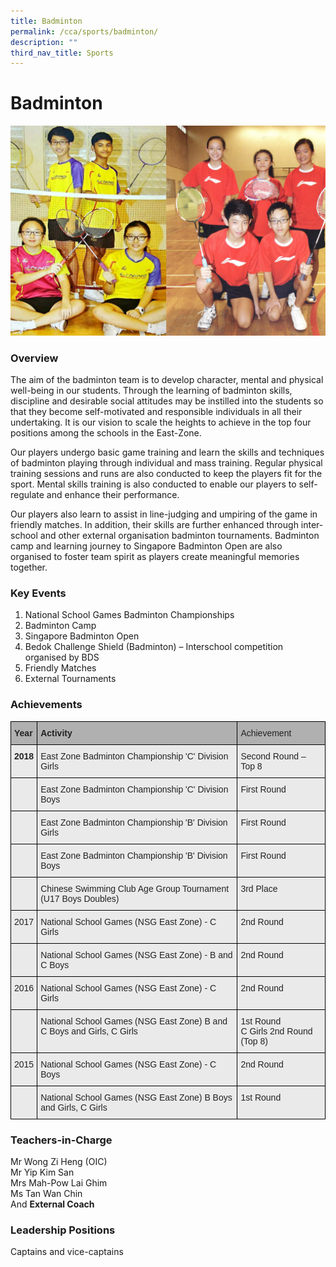 ```yaml
---
title: Badminton
permalink: /cca/sports/badminton/
description: ""
third_nav_title: Sports
---
```

Badminton
=========

![Badminton](/images/Badminton.jpg)

### Overview

The aim of the badminton team is to develop character, mental and physical well-being in our students. Through the learning of badminton skills, discipline and desirable social attitudes may be instilled into the students so that they become self-motivated and responsible individuals in all their undertaking. It is our vision to scale the heights to achieve in the top four positions among the schools in the East-Zone.

Our players undergo basic game training and learn the skills and techniques of badminton playing through individual and mass training. Regular physical training sessions and runs are also conducted to keep the players fit for the sport. Mental skills training is also conducted to enable our players to self-regulate and enhance their performance. 

Our players also learn to assist in line-judging and umpiring of the game in friendly matches. In addition, their skills are further enhanced through inter-school and other external organisation badminton tournaments. Badminton camp and learning journey to Singapore Badminton Open are also organised to foster team spirit as players create meaningful memories together.


  

### Key Events

1. National School Games Badminton Championships
2. Badminton Camp 
3. Singapore Badminton Open
4. Bedok Challenge Shield (Badminton) – Interschool competition organised by BDS
5. Friendly Matches 
6. External Tournaments 

 

### Achievements

<style type="text/css">
.tg  {border-collapse:collapse;border-spacing:0;}
.tg td{border-color:black;border-style:solid;border-width:1px;font-family:Arial, sans-serif;font-size:14px;
  overflow:hidden;padding:10px 5px;word-break:normal;}
.tg th{border-color:black;border-style:solid;border-width:1px;font-family:Arial, sans-serif;font-size:14px;
  font-weight:normal;overflow:hidden;padding:10px 5px;word-break:normal;}
.tg .tg-y7qa{background-color:#EAEAEA;color:#222;text-align:left;vertical-align:top}
.tg .tg-1xc9{background-color:#B0B0B0;color:#222;font-weight:bold;text-align:left;vertical-align:top}
.tg .tg-laxs{background-color:#EAEAEA;text-align:left;vertical-align:middle}
.tg .tg-cduw{background-color:#B0B0B0;color:#222;text-align:left;vertical-align:top}
.tg .tg-rj1p{background-color:#EAEAEA;color:#222;font-weight:bold;text-align:left;vertical-align:top}
</style>
<table class="tg">
<thead>
  <tr>
    <th class="tg-1xc9"><span style="color:#222">Year</span></th>
    <th class="tg-1xc9"><span style="color:#222">Activity</span></th>
    <th class="tg-cduw"><span style="color:#222">Achievement</span></th>
  </tr>
</thead>
<tbody>
  <tr>
    <td class="tg-rj1p"><span style="color:#222"> 2018</span></td>
    <td class="tg-y7qa"><span style="color:#222">East Zone Badminton Championship 'C' Division Girls</span></td>
    <td class="tg-y7qa"><span style="color:#222">Second Round – Top 8</span></td>
  </tr>
  <tr>
    <td class="tg-rj1p"> </td>
    <td class="tg-y7qa"><span style="color:#222">East Zone Badminton Championship 'C' Division Boys</span></td>
    <td class="tg-y7qa"><span style="color:#222">First Round</span></td>
  </tr>
  <tr>
    <td class="tg-rj1p"> </td>
    <td class="tg-y7qa"><span style="color:#222">East Zone Badminton Championship 'B' Division Girls</span></td>
    <td class="tg-y7qa"><span style="color:#222">First Round</span></td>
  </tr>
  <tr>
    <td class="tg-rj1p"> </td>
    <td class="tg-y7qa"><span style="color:#222">East Zone Badminton Championship 'B' Division Boys</span></td>
    <td class="tg-y7qa"><span style="color:#222">First Round</span></td>
  </tr>
  <tr>
    <td class="tg-rj1p"> </td>
    <td class="tg-y7qa"><span style="color:#222">Chinese Swimming Club Age Group Tournament (U17 Boys Doubles) </span></td>
    <td class="tg-y7qa"><span style="color:#222">3</span>rd Place</td>
  </tr>
  <tr>
    <td class="tg-y7qa"><span style="color:#222"> </span>2017</td>
    <td class="tg-y7qa"><span style="color:#222">National School Games (NSG East Zone) - C Girls</span></td>
    <td class="tg-y7qa"><span style="color:#222">2nd Round</span></td>
  </tr>
  <tr>
    <td class="tg-y7qa"><span style="color:#222"> </span></td>
    <td class="tg-y7qa"><span style="color:#222">National School Games (NSG East Zone) - B and C Boys</span></td>
    <td class="tg-y7qa"><span style="color:#222">2nd Round</span></td>
  </tr>
  <tr>
    <td class="tg-y7qa"><span style="color:#222"> </span>2016</td>
    <td class="tg-y7qa"><span style="color:#222">National School Games (NSG East Zone) - C Girls</span></td>
    <td class="tg-y7qa"><span style="color:#222">2nd Round</span></td>
  </tr>
  <tr>
    <td class="tg-laxs"></td>
    <td class="tg-y7qa"><span style="color:#222">National School Games (NSG East Zone) B and C Boys and Girls, C Girls</span></td>
    <td class="tg-y7qa"><span style="color:#222">1st Round</span><br><span style="color:#222">C Girls 2nd Round (Top 8)</span></td>
  </tr>
  <tr>
    <td class="tg-y7qa"><span style="color:#222"> </span>2015</td>
    <td class="tg-y7qa"><span style="color:#222">National School Games (NSG East Zone) - C Boys</span></td>
    <td class="tg-y7qa"><span style="color:#222">2nd Round </span></td>
  </tr>
  <tr>
    <td class="tg-y7qa"><span style="color:#222"> </span></td>
    <td class="tg-y7qa"><span style="color:#222">National School Games (NSG East Zone) B Boys and Girls, C Girls</span></td>
    <td class="tg-y7qa"><span style="color:#222">1st Round </span></td>
  </tr>
</tbody>
</table>


### Teachers-in-Charge  

Mr Wong Zi Heng (OIC) <br>
Mr Yip Kim San&nbsp;<br>
Mrs Mah-Pow Lai Ghim  <br>
Ms Tan Wan Chin <br>
And&nbsp;<b>External Coach</b>  

### Leadership Positions

Captains and vice-captains 